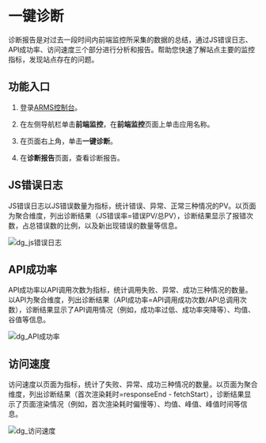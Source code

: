 # 一键诊断

诊断报告是对过去一段时间内前端监控所采集的数据的总结，通过JS错误日志、API成功率、访问速度三个部分进行分析和报告。帮助您快速了解站点主要的监控指标，发现站点存在的问题。

## 功能入口

1.  登录[ARMS控制台](https://arms-ap-southeast-1.console.aliyun.com/#/home)。

2.  在左侧导航栏单击**前端监控**，在**前端监控**页面上单击应用名称。

3.  在页面右上角，单击**一键诊断**。

4.  在**诊断报告**页面，查看诊断报告。


## JS错误日志

JS错误日志以JS错误数量为指标，统计错误、异常、正常三种情况的PV。以页面为聚合维度，列出诊断结果（JS错误率=错误PV/总PV），诊断结果显示了报错次数，占总错误数的比例，以及新出现错误的数量等信息。

![dg_js错误日志](https://static-aliyun-doc.oss-accelerate.aliyuncs.com/assets/img/zh-CN/7352718061/p201745.png)

## API成功率

API成功率以API调用次数为指标，统计调用失败、异常、成功三种情况的数量。以API为聚合维度，列出诊断结果（API成功率=API调用成功次数/API总调用次数），诊断结果显示了API调用情况（例如，成功率过低、成功率突降等）、均值、谷值等信息。

![dg_API成功率](https://static-aliyun-doc.oss-accelerate.aliyuncs.com/assets/img/zh-CN/7352718061/p201796.png)

## 访问速度

访问速度以页面为指标，统计了失败、异常、成功三种情况的数量。以页面为聚合维度，列出诊断结果（首次渲染耗时=responseEnd - fetchStart），诊断结果显示了页面渲染情况（例如，首次渲染耗时偏慢等）、均值、峰值、峰值时间等信息。

![dg_访问速度](https://static-aliyun-doc.oss-accelerate.aliyuncs.com/assets/img/zh-CN/7352718061/p201797.png)

